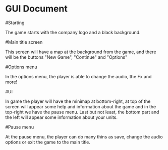 # GUI Document

#Starting

The game starts with the company logo and a black background.

#Main title screen

This screen will have a map at the background from the game, and there will be the buttons "New Game", "Continue" and "Options"

#Options menu

In the options menu, the player is able to change the audio, the Fx and more!

#UI

In game the player will have the minimap at bottom-right, at top of the screen will appear some help and information about the game and in the top-right we have the pause menu.
Last but not least, the bottom part and the left will appear some information about your units.

#Pause menu

At the pause menu, the player can do many thins as save, change the audio options or exit the game to the main title.